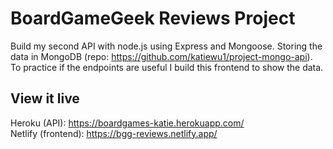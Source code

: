 # BoardGameGeek Reviews Project

Build my second API with node.js using Express and Mongoose. Storing the data in MongoDB (repo: https://github.com/katiewu1/project-mongo-api). \
To practice if the endpoints are useful I build this frontend to show the data.

## View it live

Heroku (API): https://boardgames-katie.herokuapp.com/ \
Netlify (frontend): https://bgg-reviews.netlify.app/
